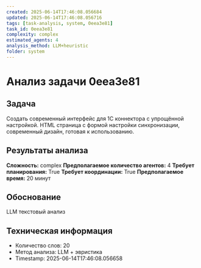 ```yaml
---
created: 2025-06-14T17:46:08.056684
updated: 2025-06-14T17:46:08.056716
tags: [task-analysis, system, 0eea3e81]
task_id: 0eea3e81
complexity: complex
estimated_agents: 4
analysis_method: LLM+heuristic
folder: system
---
```


# Анализ задачи 0eea3e81

## Задача
Создать современный интерфейс для 1C коннектора с упрощённой настройкой. HTML страница с формой настройки синхронизации, современный дизайн, готовая к использованию.

## Результаты анализа

**Сложность:** complex
**Предполагаемое количество агентов:** 4
**Требует планирования:** True
**Требует координации:** True
**Предполагаемое время:** 20 минут

## Обоснование
LLM текстовый анализ

## Техническая информация
- Количество слов: 20
- Метод анализа: LLM + эвристика
- Timestamp: 2025-06-14T17:46:08.056658
